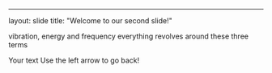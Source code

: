 ---
layout: slide
title: "Welcome to our second slide!"

vibration, energy and frequency everything revolves around these three terms

Your text
Use the left arrow to go back!
